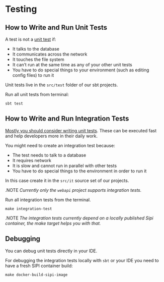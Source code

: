 # Testing

## How to Write and Run Unit Tests

A test is not a [unit test](https://www.martinfowler.com/bliki/UnitTest.html) if:

* It talks to the database
* It communicates across the network
* It touches the file system
* It can’t run at the same time as any of your other unit tests
* You have to do special things to your environment (such as editing config files) to run it

Unit tests live in the `src/test` folder of our sbt projects.

Run all unit tests from terminal:

```shell
sbt test
```

## How to Write and Run Integration Tests

[Mostly you should consider writing unit tests](https://www.youtube.com/watch?v=VDfX44fZoMc). 
These can be executed fast and help developers more in their daily work.

You might need to create an integration test because:

* The test needs to talk to a database
* It requires network
* It is slow and cannot run in parallel with other tests
* You have to do special things to the environment in order to run it

In this case create it in the `src/it`  source set of our projects.

.NOTE
_Currently only the `webapi` project supports integration tests._

Run all integration tests from the terminal.

```shell
make integration-test
```

.NOTE
_The integration tests currently depend on a locally published Sipi container, the make target helps you with that._

## Debugging

You can debug unit tests directly in your IDE. 

For debugging the integration tests locally with `sbt` or your IDE you need to have a fresh SIPI container build:

```shell
make docker-build-sipi-image
```
